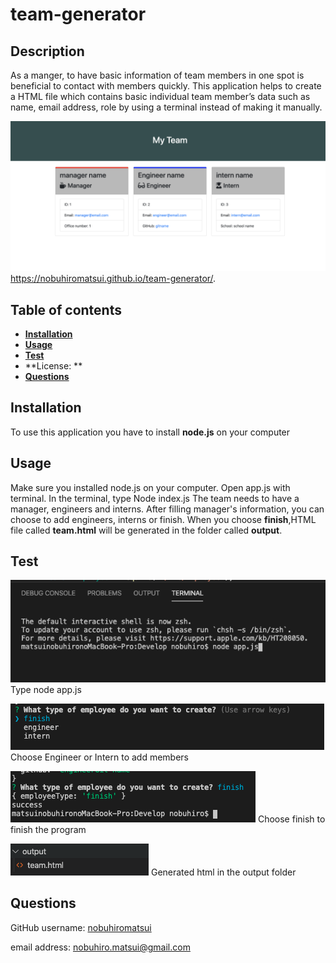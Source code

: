 # team-generator

## Description
As a manger, to have basic information of team members in one spot is beneficial to contact with members quickly. This application helps to create a HTML file which contains basic individual team member’s data such as name, email address, role by using a terminal instead of making it manually.

  ![Image of terminal](https://github.com/nobuhiromatsui/team-generator/blob/master/Develop/img/team5.png)
https://nobuhiromatsui.github.io/team-generator/.


## Table of contents
  * [**Installation**](#Installation)
  * [**Usage**](#Usage) 
  * [**Test**](#Test)
  * **License: **
  * [**Questions**](#Questions)

## Installation
To use this application you have to install **node.js** on your computer

## Usage
Make sure you installed node.js on your computer. 
Open app.js with terminal. In the terminal, type Node index.js 
The team needs to have a manager, engineers and interns. 
After filling manager's information, you can choose to add engineers, interns or finish.
When you choose **finish**,HTML file called **team.html** will be generated in the folder called **output**.

## Test
  ![Image of terminal](https://github.com/nobuhiromatsui/team-generator/blob/master/Develop/img/team1.png)
  Type node app.js
  
  ![Image of terminal](https://github.com/nobuhiromatsui/team-generator/blob/master/Develop/img/team2.png)
  Choose Engineer or Intern to add members
  
  ![Image of terminal](https://github.com/nobuhiromatsui/team-generator/blob/master/Develop/img/team3.png)
  Choose finish to finish the program
  
  ![Image of terminal](https://github.com/nobuhiromatsui/team-generator/blob/master/Develop/img/team4.png)
  Generated html in the output folder


## Questions
  GitHub username: [nobuhiromatsui](https://github.com/nobuhiromatsui) 
  
  email address: [nobuhiro.matsui@gmail.com](nobuhiro.matsui@gmail.com)
